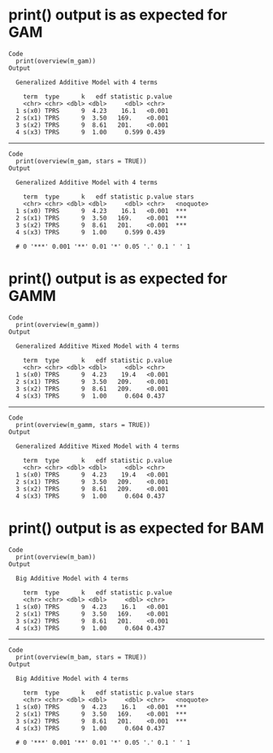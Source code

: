 # print() output is as expected for GAM

    Code
      print(overview(m_gam))
    Output
      
      Generalized Additive Model with 4 terms
      
        term  type      k   edf statistic p.value
        <chr> <chr> <dbl> <dbl>     <dbl> <chr>  
      1 s(x0) TPRS      9  4.23    16.1   <0.001 
      2 s(x1) TPRS      9  3.50   169.    <0.001 
      3 s(x2) TPRS      9  8.61   201.    <0.001 
      4 s(x3) TPRS      9  1.00     0.599 0.439  

---

    Code
      print(overview(m_gam, stars = TRUE))
    Output
      
      Generalized Additive Model with 4 terms
      
        term  type      k   edf statistic p.value stars    
        <chr> <chr> <dbl> <dbl>     <dbl> <chr>   <noquote>
      1 s(x0) TPRS      9  4.23    16.1   <0.001  ***      
      2 s(x1) TPRS      9  3.50   169.    <0.001  ***      
      3 s(x2) TPRS      9  8.61   201.    <0.001  ***      
      4 s(x3) TPRS      9  1.00     0.599 0.439            
      
      # 0 '***' 0.001 '**' 0.01 '*' 0.05 '.' 0.1 ' ' 1

# print() output is as expected for GAMM

    Code
      print(overview(m_gamm))
    Output
      
      Generalized Additive Mixed Model with 4 terms
      
        term  type      k   edf statistic p.value
        <chr> <chr> <dbl> <dbl>     <dbl> <chr>  
      1 s(x0) TPRS      9  4.23    19.4   <0.001 
      2 s(x1) TPRS      9  3.50   209.    <0.001 
      3 s(x2) TPRS      9  8.61   209.    <0.001 
      4 s(x3) TPRS      9  1.00     0.604 0.437  

---

    Code
      print(overview(m_gamm, stars = TRUE))
    Output
      
      Generalized Additive Mixed Model with 4 terms
      
        term  type      k   edf statistic p.value
        <chr> <chr> <dbl> <dbl>     <dbl> <chr>  
      1 s(x0) TPRS      9  4.23    19.4   <0.001 
      2 s(x1) TPRS      9  3.50   209.    <0.001 
      3 s(x2) TPRS      9  8.61   209.    <0.001 
      4 s(x3) TPRS      9  1.00     0.604 0.437  

# print() output is as expected for BAM

    Code
      print(overview(m_bam))
    Output
      
      Big Additive Model with 4 terms
      
        term  type      k   edf statistic p.value
        <chr> <chr> <dbl> <dbl>     <dbl> <chr>  
      1 s(x0) TPRS      9  4.23    16.1   <0.001 
      2 s(x1) TPRS      9  3.50   169.    <0.001 
      3 s(x2) TPRS      9  8.61   201.    <0.001 
      4 s(x3) TPRS      9  1.00     0.604 0.437  

---

    Code
      print(overview(m_bam, stars = TRUE))
    Output
      
      Big Additive Model with 4 terms
      
        term  type      k   edf statistic p.value stars    
        <chr> <chr> <dbl> <dbl>     <dbl> <chr>   <noquote>
      1 s(x0) TPRS      9  4.23    16.1   <0.001  ***      
      2 s(x1) TPRS      9  3.50   169.    <0.001  ***      
      3 s(x2) TPRS      9  8.61   201.    <0.001  ***      
      4 s(x3) TPRS      9  1.00     0.604 0.437            
      
      # 0 '***' 0.001 '**' 0.01 '*' 0.05 '.' 0.1 ' ' 1

